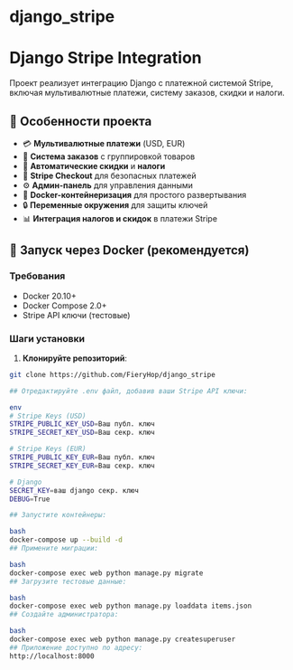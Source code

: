 ﻿# django_stripe
# Django Stripe Integration

Проект реализует интеграцию Django с платежной системой Stripe, включая мультивалютные платежи, систему заказов, скидки и налоги.

## 🌟 Особенности проекта

- 💳 **Мультивалютные платежи** (USD, EUR)
- 🛒 **Система заказов** с группировкой товаров
- 🎁 **Автоматические скидки** и **налоги**
- 🧾 **Stripe Checkout** для безопасных платежей
- ⚙️ **Админ-панель** для управления данными
- 🐳 **Docker-контейнеризация** для простого развертывания
- 🔒 **Переменные окружения** для защиты ключей
- 📊 **Интеграция налогов и скидок** в платежи Stripe

## 🚀 Запуск через Docker (рекомендуется)

### Требования
- Docker 20.10+
- Docker Compose 2.0+
- Stripe API ключи (тестовые)

### Шаги установки

1. **Клонируйте репозиторий**:
```bash
git clone https://github.com/FieryHop/django_stripe

## Отредактируйте .env файл, добавив ваши Stripe API ключи:

env
# Stripe Keys (USD)
STRIPE_PUBLIC_KEY_USD=Ваш публ. ключ
STRIPE_SECRET_KEY_USD=Ваш секр. ключ

# Stripe Keys (EUR)
STRIPE_PUBLIC_KEY_EUR=Ваш публ. ключ
STRIPE_SECRET_KEY_EUR=Ваш секр. ключ

# Django
SECRET_KEY=ваш django секр. ключ
DEBUG=True

## Запустите контейнеры:

bash
docker-compose up --build -d
## Примените миграции:

bash
docker-compose exec web python manage.py migrate
## Загрузите тестовые данные:

bash
docker-compose exec web python manage.py loaddata items.json
## Создайте администратора:

bash
docker-compose exec web python manage.py createsuperuser
## Приложение доступно по адресу:
http://localhost:8000
